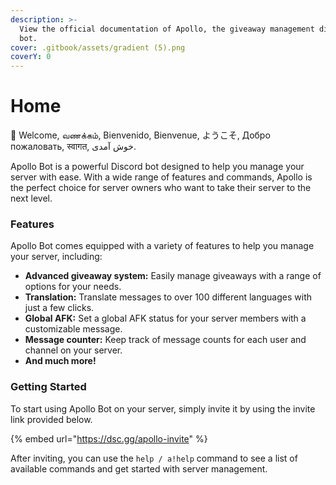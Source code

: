 ```yaml
---
description: >-
  View the official documentation of Apollo, the giveaway management discord
  bot.
cover: .gitbook/assets/gradient (5).png
coverY: 0
---
```


# Home

👋 Welcome, வணக்கம், Bienvenido, Bienvenue, ようこそ, Добро пожаловать, स्वागत, خوش آمدی.

Apollo Bot is a powerful Discord bot designed to help you manage your server with ease. With a wide range of features and commands, Apollo is the perfect choice for server owners who want to take their server to the next level.

### Features

Apollo Bot comes equipped with a variety of features to help you manage your server, including:

* **Advanced giveaway system:** Easily manage giveaways with a range of options for your needs.
* **Translation:** Translate messages to over 100 different languages with just a few clicks.
* **Global AFK:** Set a global AFK status for your server members with a customizable message.
* **Message counter:** Keep track of message counts for each user and channel on your server.
* **And much more!**

### Getting Started

To start using Apollo Bot on your server, simply invite it by using the invite link provided below.

{% embed url="https://dsc.gg/apollo-invite" %}

After inviting, you can use the `help / a!help` command to see a list of available commands and get started with server management.
